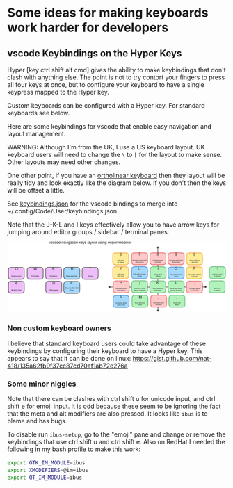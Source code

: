 # Some ideas for making keyboards work harder for developers

## vscode Keybindings on the Hyper Keys

Hyper [key ctrl shift alt cmd] gives the ability to make keybindings that
don't clash with anything else. The point is not to try contort your fingers
to press all four keys at once, but to configure your keyboard to have a
single keypress mapped to the Hyper key.

Custom keyboards can be configured with a Hyper key. For standard keyboards
see below.

Here are some keybindings for vscode that
enable easy navigation and layout management.

WARNING: Although I'm from the UK, I use a US keyboard layout. UK keyboard
users will need to change the `\` to `[` for the layout to make sense. Other
layouts may need other changes.

One other point, if you have an
[ortholinear keyboard](https://www.daskeyboard.com/blog/what-is-an-ortholinear-keyboard/)
then they layout will be really tidy and look exactly like the diagram below.
If you don't then the keys will be offset a little.

See [keybindings.json](keybindings.json) for the vscode bindings to merge into
~/.config/Code/User/keybindings.json.

Note that the J-K-L and I keys effectively allow you to have
arrow keys for jumping around editor groups / sidebar / terminal panes.


![vscode keybindings](vscode.svg)

### Non custom keyboard owners

I believe that standard keyboard users could take advantage of these keybindings
by configuring their keyboard to have a Hyper key. This appears to say that
it can be done on linux:
https://gist.github.com/nat-418/135a62fb9f37cc87cd70af1ab72e276a


### Some minor niggles

Note that there can be clashes with ctrl shift u for unicode input, and ctrl
shift e for emoji input. It is odd because these seem to be ignoring the fact
that the meta and alt modifiers are also pressed. It looks like ``ibus`` is
to blame and has bugs.

To disable run ```ibus-setup```, go to the "emoji" pane and change or remove
the keybindings that use ctrl shift u and ctrl shift e. Also on RedHat I
needed the following in my bash profile to make this work:

```bash
export GTK_IM_MODULE=ibus
export XMODIFIERS=@im=ibus
export QT_IM_MODULE=ibus
```
